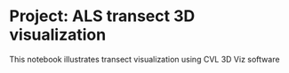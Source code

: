 # Project: ALS transect 3D visualization
This notebook illustrates transect visualization using CVL 3D Viz software
